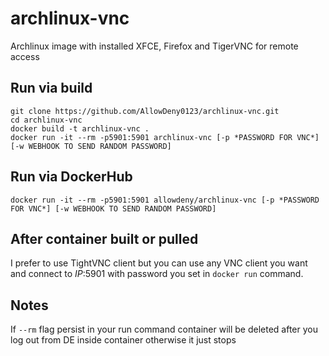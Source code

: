 # archlinux-vnc
Archlinux image with installed XFCE, Firefox and TigerVNC for remote access
## Run via build
```
git clone https://github.com/AllowDeny0123/archlinux-vnc.git
cd archlinux-vnc
docker build -t archlinux-vnc .
docker run -it --rm -p5901:5901 archlinux-vnc [-p *PASSWORD FOR VNC*] [-w WEBHOOK TO SEND RANDOM PASSWORD]
```
## Run via DockerHub
```
docker run -it --rm -p5901:5901 allowdeny/archlinux-vnc [-p *PASSWORD FOR VNC*] [-w WEBHOOK TO SEND RANDOM PASSWORD]
```
## After container built or pulled
I prefer to use TightVNC client but you can use any VNC client you want and connect to *IP*:5901 with password you set in `docker run` command.

## Notes
If `--rm` flag persist in your run command container will be deleted after you log out from DE inside container otherwise it just stops
